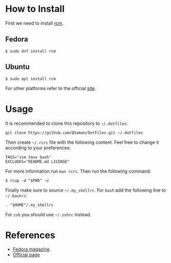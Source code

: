 # How to Install

First we need to install [rcm](https://github.com/thoughtbot/rcm).

## Fedora

```
$ sudo dnf install rcm
```

## Ubuntu

```
$ sudo apt install rcm
```

For other platforms refer to the official [site](https://github.com/thoughtbot/rcm).

# Usage

It is recommended to clone this repository to `~/.dotfiles`:

```
git clone https://github.com/QSaman/DotFiles.git ~/.dotfiles
```

Then create `~/.rcrc` file with the following content. Feel free to change it according to your preferences:

```
TAGS="vim tmux bash"
EXCLUDES="README.md LICENSE"
```

For more information run `man rcrc`. Then run the following command:

```
$ rcup -d "$PWD" -v
```

Finally make sure to source `~/.my_shellrc`. For `bash` add the following line to `~/.bashrc`:

```
. "$HOME"/.my_shellrc
```

For `zsh` you should use `~/.zshrc` instead.

# References

* [Fedora magazine](https://fedoramagazine.org/managing-dotfiles-rcm/).
* [Official page](https://github.com/thoughtbot/rcm)
